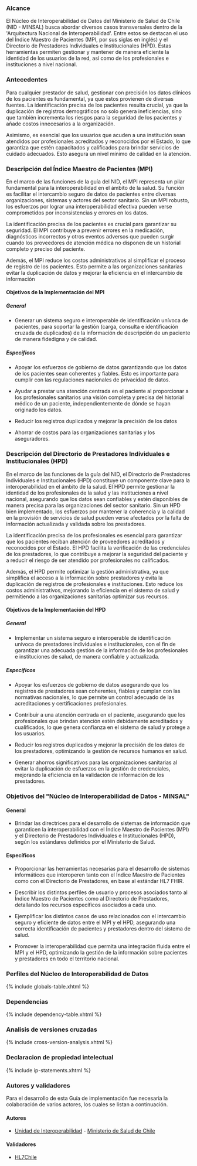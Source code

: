 ### Alcance

El Núcleo de Interoperabilidad de Datos del Ministerio de Salud de Chile (NID - MINSAL) busca abordar diversos casos transversales dentro de la 'Arquitectura Nacional de Interoperabilidad'. Entre estos se destacan el uso del Índice Maestro de Pacientes (MPI, por sus siglas en inglés) y el Directorio de Prestadores Individuales e Institucionales (HPD). Estas herramientas permiten gestionar y mantener de manera eficiente la identidad de los usuarios de la red, así como de los profesionales e instituciones a nivel nacional.

### Antecedentes

Para cualquier prestador de salud, gestionar con precisión los datos clínicos de los pacientes es fundamental, ya que estos provienen de diversas fuentes. La identificación precisa de los pacientes resulta crucial, ya que la duplicación de registros demográficos no solo genera ineficiencias, sino que también incrementa los riesgos para la seguridad de los pacientes y añade costos innecesarios a la organización.

Asimismo, es esencial que los usuarios que acuden a una institución sean atendidos por profesionales acreditados y reconocidos por el Estado, lo que garantiza que estén capacitados y calificados para brindar servicios de cuidado adecuados. Esto asegura un nivel mínimo de calidad en la atención.

### Descripción del Índice Maestro de Pacientes (MPI)

En el marco de las funciones de la guía del NID, el MPI representa un pilar fundamental para la interoperabilidad en el ámbito de la salud. Su función es facilitar el intercambio seguro de datos de pacientes entre diversas organizaciones, sistemas y actores del sector sanitario. Sin un MPI robusto, los esfuerzos por lograr una interoperabilidad efectiva pueden verse comprometidos por inconsistencias y errores en los datos.

La identificación precisa de los pacientes es crucial para garantizar su seguridad. El MPI contribuye a prevenir errores en la medicación, diagnósticos incorrectos y otros eventos adversos que pueden surgir cuando los proveedores de atención médica no disponen de un historial completo y preciso del paciente.

Además, el MPI reduce los costos administrativos al simplificar el proceso de registro de los pacientes. Esto permite a las organizaciones sanitarias evitar la duplicación de datos y mejorar la eficiencia en el intercambio de información

#### Objetivos de la Implementación del MPI

##### General

* Generar un sistema seguro e interoperable de identificación unívoca de pacientes, para soportar la gestión (carga, consulta e identificación cruzada de duplicados) de la información de descripción de un paciente de manera fidedigna y de calidad. 

##### Específicos

* Apoyar los esfuerzos de gobierno de datos garantizando que los datos de los pacientes sean coherentes y fiables. Esto es importante para cumplir con las regulaciones nacionales de privacidad de datos.

* Ayudar a prestar una atención centrada en el paciente al proporcionar a los profesionales sanitarios una visión completa y precisa del historial médico de un paciente, independientemente de dónde se hayan originado los datos.

* Reducir los registros duplicados y mejorar la precisión de los datos

* Ahorrar de costos para las organizaciones sanitarias y los aseguradores.

### Descripción del Directorio de Prestadores Individuales e Institucionales (HPD)

En el marco de las funciones de la guía del NID, el Directorio de Prestadores Individuales e Institucionales (HPD) constituye un componente clave para la interoperabilidad en el ámbito de la salud. El HPD permite gestionar la identidad de los profesionales de la salud y las instituciones a nivel nacional, asegurando que los datos sean confiables y estén disponibles de manera precisa para las organizaciones del sector sanitario. Sin un HPD bien implementado, los esfuerzos por mantener la coherencia y la calidad en la provisión de servicios de salud pueden verse afectados por la falta de información actualizada y validada sobre los prestadores.

La identificación precisa de los profesionales es esencial para garantizar que los pacientes reciban atención de proveedores acreditados y reconocidos por el Estado. El HPD facilita la verificación de las credenciales de los prestadores, lo que contribuye a mejorar la seguridad del paciente y a reducir el riesgo de ser atendido por profesionales no calificados.

Además, el HPD permite optimizar la gestión administrativa, ya que simplifica el acceso a la información sobre prestadores y evita la duplicación de registros de profesionales e instituciones. Esto reduce los costos administrativos, mejorando la eficiencia en el sistema de salud y permitiendo a las organizaciones sanitarias optimizar sus recursos.

#### Objetivos de la Implementación del HPD

##### General
  
* Implementar un sistema seguro e interoperable de identificación unívoca de prestadores individuales e institucionales, con el fin de garantizar una adecuada gestión de la información de los profesionales e instituciones de salud, de manera confiable y actualizada.

##### Específicos

* Apoyar los esfuerzos de gobierno de datos asegurando que los registros de prestadores sean coherentes, fiables y cumplan con las normativas nacionales, lo que permite un control adecuado de las acreditaciones y certificaciones profesionales.

* Contribuir a una atención centrada en el paciente, asegurando que los profesionales que brindan atención estén debidamente acreditados y cualificados, lo que genera confianza en el sistema de salud y protege a los usuarios.

* Reducir los registros duplicados y mejorar la precisión de los datos de los prestadores, optimizando la gestión de recursos humanos en salud.

* Generar ahorros significativos para las organizaciones sanitarias al evitar la duplicación de esfuerzos en la gestión de credenciales, mejorando la eficiencia en la validación de información de los prestadores.

### Objetivos del "Núcleo de Interoperabilidad de Datos - MINSAL"

#### General

* Brindar las directrices para el desarrollo de sistemas de información que garanticen la interoperabilidad con el Índice Maestro de Pacientes (MPI) y el Directorio de Prestadores Individuales e Institucionales (HPD), según los estándares definidos por el Ministerio de Salud.

#### Específicos

* Proporcionar las herramientas necesarias para el desarrollo de sistemas informáticos que interoperen tanto con el Índice Maestro de Pacientes como con el Directorio de Prestadores, en base al estándar HL7 FHIR.

* Describir los distintos perfiles de usuario y procesos asociados tanto al Índice Maestro de Pacientes como al Directorio de Prestadores, detallando los recursos específicos asociados a cada uno.

* Ejemplificar los distintos casos de uso relacionados con el intercambio seguro y eficiente de datos entre el MPI y el HPD, asegurando una correcta identificación de pacientes y prestadores dentro del sistema de salud.

* Promover la interoperabilidad que permita una integración fluida entre el MPI y el HPD, optimizando la gestión de la información sobre pacientes y prestadores en todo el territorio nacional.

### Perfiles del Núcleo de Interoperabilidad de Datos 

{% include globals-table.xhtml %}

### Dependencias

{% include dependency-table.xhtml %}

### Analisis de versiones cruzadas

{% include cross-version-analysis.xhtml %}

### Declaracion de propiedad intelectual

{% include ip-statements.xhtml %}

### Autores y validadores
Para el desarrollo de esta Guía de implementación fue necesaria la colaboración de varios actores, los cuales se listan a continuación.
#### Autores
- [Unidad de Interoperabilidad](https://interoperabilidad.minsal.cl) - [Ministerio de Salud de Chile](https://www.minsal.cl/)

#### Validadores
- [HL7Chile](https://hl7chile.cl/)


<!--
### Autores y Colaboradores
Para el desarrollo de esta Guía de implementación fue necesaria la colaboración de varios actores, los cuales se listan a continuación.
#### Autores
- [Unidad de Interoperabilidad](https://interoperabilidad.minsal.cl) - [Ministerio de Salud de Chile](https://www.minsal.cl/)

#### Colaboradores
- [Centro Nacional en Sistemas de Información en Salud (CENS)](https://www.minsal.cl/)

- DEIS
- DIGERA
- DIVAP
- Salud Dital

#### Validadores
- [HL7Chile](https://hl7chile.cl/)
-->